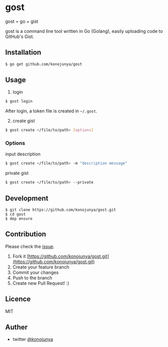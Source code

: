 # gost

gost = go + gist

gost is a command line tool written in Go (Golang), easily uploading code to GitHub's Gist.

## Installation

```sh
$ go get github.com/konojunya/gost
```

## Usage

1. login

```sh
$ gost login
```

After login, a token file is created in `~/.gost`.

2. create gist

```sh
$ gost create </file/to/path> [options]
```

### Options

input description

```sh
$ gost create </file/to/path> -m "description message"
```

private gist

```sh
$ gost create </file/to/path> --private
```

## Development

```
$ git clone https://github.com/konojunya/gost.git
$ cd gost
$ dep ensure
```

## Contribution

Please check the [issue](https://github.com/konojunya/gost/issues).

1. Fork it [https://github.com/konojunya/gost.git](https://github.com/konojunya/gost.git)
2. Create your feature branch
3. Commit your changes
4. Push to the branch
5. Create new Pull Request! :)

## Licence

MIT

## Auther

- twitter [@konojunya](https://twitter.com/konojunya)
